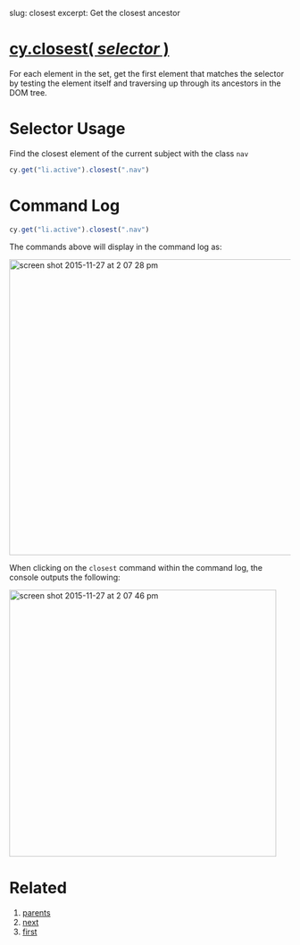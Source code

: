 slug: closest
excerpt: Get the closest ancestor

# [cy.closest( *selector* )](#selector-usage)

For each element in the set, get the first element that matches the selector by testing the element itself and traversing up through its ancestors in the DOM tree.

# Selector Usage

Find the closest element of the current subject with the class `nav`

```javascript
cy.get("li.active").closest(".nav")
```

# Command Log

```javascript
cy.get("li.active").closest(".nav")
```

The commands above will display in the command log as:

<img width="530" alt="screen shot 2015-11-27 at 2 07 28 pm" src="https://cloud.githubusercontent.com/assets/1271364/11447200/500fe9ca-9510-11e5-8c77-8afb8325d937.png">

When clicking on the `closest` command within the command log, the console outputs the following:

<img width="478" alt="screen shot 2015-11-27 at 2 07 46 pm" src="https://cloud.githubusercontent.com/assets/1271364/11447201/535515c4-9510-11e5-9cf5-088bf21f34ac.png">

# Related

1. [parents](https://on.cypress.io/api/parents)
2. [next](https://on.cypress.io/api/next)
3. [first](https://on.cypress.io/api/first)